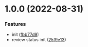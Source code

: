 # 1.0.0 (2022-08-31)


### Features

* init ([fbb77d9](https://github.com/aomi-javascript/common-entity/commit/fbb77d906d3612edd3e6fa56e82b9c9894185a79))
* review status init ([25f9e13](https://github.com/aomi-javascript/common-entity/commit/25f9e13ff15f781e1579541ba6c30618014857d0))
